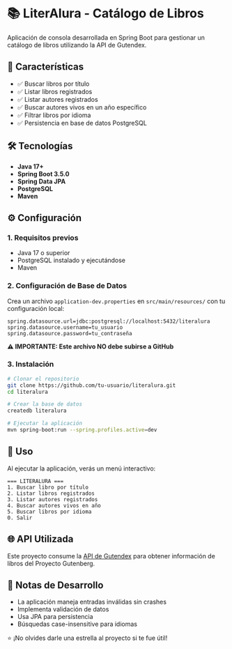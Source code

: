 # 📚 LiterAlura - Catálogo de Libros

Aplicación de consola desarrollada en Spring Boot para gestionar un catálogo de libros utilizando la API de Gutendex.

## 🚀 Características

- ✅ Buscar libros por título
- ✅ Listar libros registrados
- ✅ Listar autores registrados  
- ✅ Buscar autores vivos en un año específico
- ✅ Filtrar libros por idioma
- ✅ Persistencia en base de datos PostgreSQL

## 🛠️ Tecnologías

- **Java 17+**
- **Spring Boot 3.5.0**
- **Spring Data JPA**
- **PostgreSQL**
- **Maven**

## ⚙️ Configuración

### 1. Requisitos previos
- Java 17 o superior
- PostgreSQL instalado y ejecutándose
- Maven

### 2. Configuración de Base de Datos

Crea un archivo `application-dev.properties` en `src/main/resources/` con tu configuración local:

```properties
spring.datasource.url=jdbc:postgresql://localhost:5432/literalura
spring.datasource.username=tu_usuario
spring.datasource.password=tu_contraseña
```

**⚠️ IMPORTANTE: Este archivo NO debe subirse a GitHub**

### 3. Instalación

```bash
# Clonar el repositorio
git clone https://github.com/tu-usuario/literalura.git
cd literalura

# Crear la base de datos
createdb literalura

# Ejecutar la aplicación
mvn spring-boot:run --spring.profiles.active=dev
```

## 🎯 Uso

Al ejecutar la aplicación, verás un menú interactivo:

```
=== LITERALURA ===
1. Buscar libro por título
2. Listar libros registrados
3. Listar autores registrados
4. Buscar autores vivos en año
5. Buscar libros por idioma
0. Salir
```

## 🌐 API Utilizada

Este proyecto consume la [API de Gutendex](https://gutendex.com/) para obtener información de libros del Proyecto Gutenberg.

## 📝 Notas de Desarrollo

- La aplicación maneja entradas inválidas sin crashes
- Implementa validación de datos
- Usa JPA para persistencia
- Búsquedas case-insensitive para idiomas

⭐ ¡No olvides darle una estrella al proyecto si te fue útil!
